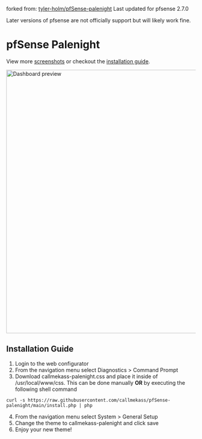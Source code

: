 forked from: [tyler-holm/pfSense-palenight](https://github.com/tyler-holm/pfSense-palenight)
Last updated for pfsense 2.7.0 

Later versions of pfsense are not officially support but will likely work fine.

# pfSense Palenight

View more [screenshots](screenshots) or checkout the [installation guide](#installation-guide).

<img src="screenshots/preview_main.png" alt="Dashboard preview" width="700">

## Installation Guide

1. Login to the web configurator
2. From the navigation menu select Diagnostics > Command Prompt
3. Download callmekass-palenight.css and place it inside of /usr/local/www/css. This can be done manually **OR** by executing the following shell command

```
curl -s https://raw.githubusercontent.com/callmekass/pfSense-palenight/main/install.php | php
```

4. From the navigation menu select System > General Setup
5. Change the theme to callmekass-palenight and click save
6. Enjoy your new theme!
